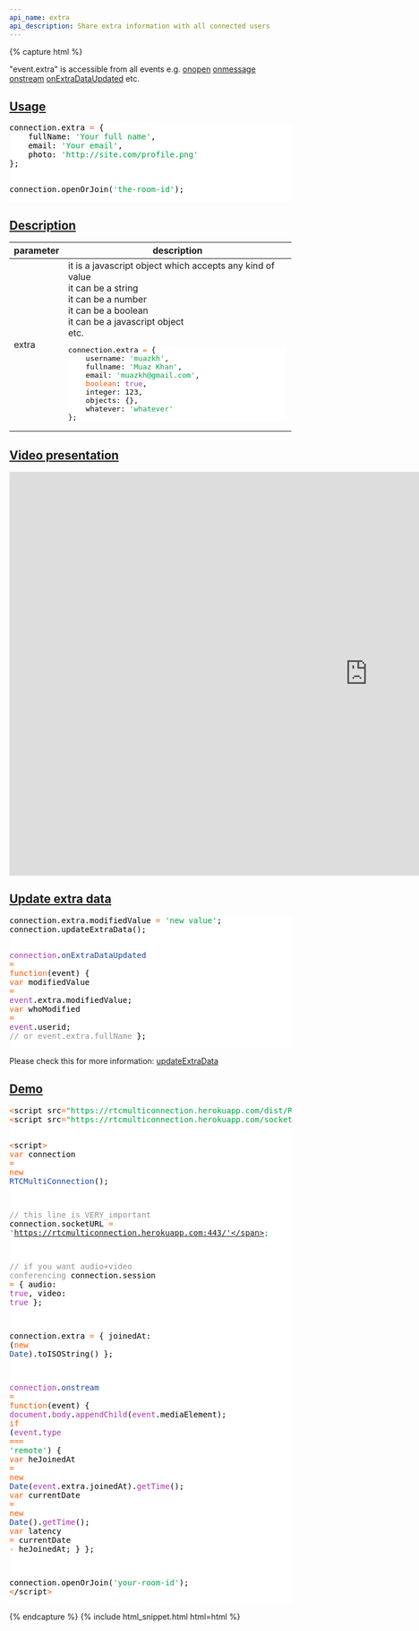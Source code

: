 ```yaml
---
api_name: extra
api_description: Share extra information with all connected users
---
```


{% capture html %}

  <section>
    <p>
      "event.extra" is accessible from all events e.g. 
      <a href="/docs/onopen/">onopen</a>
      <a href="/docs/onmessage/">onmessage</a>
      <a href="/docs/onstream/">onstream</a>
      <a href="/docs/onExtraDataUpdated/">onExtraDataUpdated</a>
      etc.
    </p>
  </section>

  <section id="usage">
    <h2><a href="#usage">Usage</a></h2>
    <pre style="background:#fff;color:#000">connection.extra <span style="color:#ff5600">=</span> {
    fullName: <span style="color:#00a33f">'Your full name'</span>,
    email: <span style="color:#00a33f">'Your email'</span>,
    photo: <span style="color:#00a33f">'http://site.com/profile.png'</span>
};

connection.openOrJoin(<span style="color:#00a33f">'the-room-id'</span>);
</pre>
  </section>

  <section id="description">
    <h2><a href="#description">Description</a></h2>
    <div class="datagrid">
    <table>
    <thead><tr><th>parameter</th><th>description</th></tr></thead>
    <tbody>
      <tr>
        <td>extra</td>
        <td>
            it is a javascript object which accepts any kind of value<br>
            it can be a string<br>
            it can be a number<br>
            it can be a boolean<br>
            it can be a javascript object<br>
            etc.
            <pre style="background:#fff;color:#000">connection.extra <span style="color:#ff5600">=</span> {
    username: <span style="color:#00a33f">'muazkh'</span>,
    fullname: <span style="color:#00a33f">'Muaz Khan'</span>,
    email: <span style="color:#00a33f">'muazkh@gmail.com'</span>,
    <span style="color:#ff5600">boolean</span>: <span style="color:#a535ae">true</span>,
    integer: 123,
    objects: {},
    whatever: <span style="color:#00a33f">'whatever'</span>
};
</pre>
        </td>
      </tr>
    </tbody>
    </table>
    </div>
  </section>

  <section id="video-presentation">
    <h2><a href="#video-presentation">Video presentation</a></h2>
    <div style="text-align: center;">
      <iframe src="https://www.youtube.com/embed/r4eA7TX4ZEk?autoplay=0&vq=hd720&hd=1" style="width: 1280px;" height="720" frameborder="0" webkitallowfullscreen mozallowfullscreen allowfullscreen></iframe>
    </div>
  </section>

  <section id="updateExtraData">
    <h2><a href="#updateExtraData">Update extra data</a></h2>
    <pre style="background:#fff;color:#000">connection.extra.modifiedValue <span style="color:#ff5600">=</span> <span style="color:#00a33f">'new value'</span>;
connection.updateExtraData();

<span style="color:#a535ae">connection</span>.<span style="color:#21439c">onExtraDataUpdated</span> <span style="color:#ff5600">=</span> <span style="color:#ff5600">function</span>(event) {
    <span style="color:#ff5600">var</span> modifiedValue <span style="color:#ff5600">=</span> <span style="color:#a535ae">event</span>.extra.modifiedValue;
    <span style="color:#ff5600">var</span> whoModified <span style="color:#ff5600">=</span> <span style="color:#a535ae">event</span>.userid; <span style="color:#919191">// or event.extra.fullName</span>
};
</pre>
      <p>Please check this for more information: <a href="/docs/updateExtraData/">updateExtraData</a></p>
  </section>
  
  <section id="demo">
    <h2><a href="#demo">Demo</a></h2>
    <pre style="background:#fff;color:#000"><span style="color:#ff5600">&lt;</span>script src<span style="color:#ff5600">=</span><span style="color:#00a33f">"https://rtcmulticonnection.herokuapp.com/dist/RTCMultiConnection.min.js"</span><span style="color:#ff5600">></span><span style="color:#ff5600">&lt;</span>/script<span style="color:#ff5600">></span>
<span style="color:#ff5600">&lt;</span>script src<span style="color:#ff5600">=</span><span style="color:#00a33f">"https://rtcmulticonnection.herokuapp.com/socket.io/socket.io.js"</span><span style="color:#ff5600">></span><span style="color:#ff5600">&lt;</span>/script<span style="color:#ff5600">></span>

<span style="color:#ff5600">&lt;</span>script<span style="color:#ff5600">></span>
<span style="color:#ff5600">var</span> connection <span style="color:#ff5600">=</span> <span style="color:#ff5600">new</span> <span style="color:#21439c">RTCMultiConnection</span>();

<span style="color:#919191">// this line is VERY_important</span>
connection.socketURL <span style="color:#ff5600">=</span> <span style="color:#00a33f">'https://rtcmulticonnection.herokuapp.com:443/'</span>;

<span style="color:#919191">// if you want audio+video conferencing</span>
connection.session <span style="color:#ff5600">=</span> {
    audio: <span style="color:#a535ae">true</span>,
    video: <span style="color:#a535ae">true</span>
};

connection.extra <span style="color:#ff5600">=</span> {
    joinedAt: (<span style="color:#ff5600">new</span> <span style="color:#21439c">Date</span>).toISOString()
};

<span style="color:#a535ae">connection</span>.<span style="color:#21439c">onstream</span> <span style="color:#ff5600">=</span> <span style="color:#ff5600">function</span>(event) {
    <span style="color:#a535ae">document</span>.<span style="color:#a535ae">body</span>.<span style="color:#a535ae">appendChild</span>(<span style="color:#a535ae">event</span>.mediaElement);
    <span style="color:#ff5600">if</span> (<span style="color:#a535ae">event</span>.<span style="color:#a535ae">type</span> <span style="color:#ff5600">===</span> <span style="color:#00a33f">'remote'</span>) {
        <span style="color:#ff5600">var</span> heJoinedAt <span style="color:#ff5600">=</span> <span style="color:#ff5600">new</span> <span style="color:#21439c">Date</span>(<span style="color:#a535ae">event</span>.extra.joinedAt).<span style="color:#a535ae">getTime</span>();
        <span style="color:#ff5600">var</span> currentDate <span style="color:#ff5600">=</span> <span style="color:#ff5600">new</span> <span style="color:#21439c">Date</span>().<span style="color:#a535ae">getTime</span>();
        <span style="color:#ff5600">var</span> latency <span style="color:#ff5600">=</span> currentDate <span style="color:#ff5600">-</span> heJoinedAt;
    }
};

connection.openOrJoin(<span style="color:#00a33f">'your-room-id'</span>);
<span style="color:#ff5600">&lt;</span>/script<span style="color:#ff5600">></span>
</pre>
  </section>

{% endcapture %}
{% include html_snippet.html html=html %}

